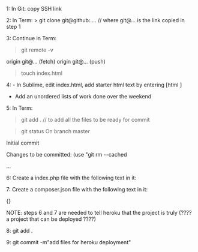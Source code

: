 1: In Git: copy SSH link

2: In Term: > git clone git@github:.... // where git@... is the link copied in step 1

3: Continue in Term:

  > git remote -v
  
  origin git@... (fetch)
  origin git@... (push)
  
  > touch index.html
  
4: - In Sublime, edit index.html, add starter html text by entering [html <tab>]
   - Add an unordered lists of work done over the weekend
   
5: In Term:

  > git add . // to add all the files to be ready for commit
  
  > git status
  On branch master
  
  Initial commit
  
  Changes to be committed:
   (use "git rm --cached

  ...
  
6: Create a index.php file with the following text in it:

  <? php include_once("index.html") ?>
  
7: Create a composer.json file with the following text in it:

  {}
  
  NOTE: steps 6 and 7 are needed to tell heroku that the project is truly (???? a project that can be deployed ????)
  
8: git add .

9: git commit -m"add files for heroku deployment"


